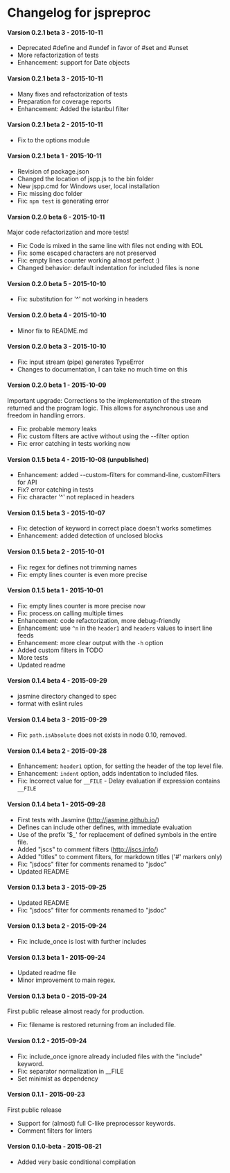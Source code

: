 # Changelog for jspreproc

#### Varsion 0.2.1 beta 3 - 2015-10-11
- Deprecated #define and #undef in favor of #set and #unset
- More refactorization of tests
- Enhancement: support for Date objects

#### Varsion 0.2.1 beta 3 - 2015-10-11
- Many fixes and refactorization of tests
- Preparation for coverage reports
- Enhancement: Added the istanbul filter

#### Varsion 0.2.1 beta 2 - 2015-10-11
- Fix to the options module

#### Varsion 0.2.1 beta 1 - 2015-10-11
- Revision of package.json
- Changed the location of jspp.js to the bin folder
- New jspp.cmd for Windows user, local installation
- Fix: missing doc folder
- Fix: `npm test` is generating error

#### Varsion 0.2.0 beta 6 - 2015-10-11
Major code refactorization and more tests!
- Fix: Code is mixed in the same line with files not ending with EOL
- Fix: some escaped characters are not preserved
- Fix: empty lines counter working almost perfect :)
- Changed behavior: default indentation for included files is none 

#### Version 0.2.0 beta 5 - 2015-10-10
- Fix: substitution for '^' not working in headers

#### Version 0.2.0 beta 4 - 2015-10-10
- Minor fix to README.md

#### Version 0.2.0 beta 3 - 2015-10-10
- Fix: input stream (pipe) generates TypeError
- Changes to documentation, I can take no much time on this

#### Version 0.2.0 beta 1 - 2015-10-09
Important upgrade:
Corrections to the implementation of the stream returned and the program logic. This allows for asynchronous use and freedom in handling errors.
- Fix: probable memory leaks
- Fix: custom filters are active without using the --filter option 
- Fix: error catching in tests working now

#### Version 0.1.5 beta 4 - 2015-10-08 (unpublished)
- Enhancement: added --custom-filters for command-line, customFilters for API
- Fix? error catching in tests
- Fix: character '^' not replaced in headers

#### Version 0.1.5 beta 3 - 2015-10-07
- Fix: detection of keyword in correct place doesn't works sometimes
- Enhancement: added detection of unclosed blocks

#### Version 0.1.5 beta 2 - 2015-10-01
- Fix: regex for defines not trimming names
- Fix: empty lines counter is even more precise

#### Version 0.1.5 beta 1 - 2015-10-01
- Fix: empty lines counter is more precise now
- Fix: process.on calling multiple times
- Enhancement: code refactorization, more debug-friendly
- Enhancement: use `^n` in the `header1` and `headers` values to insert line feeds
- Enhancement: more clear output with the `-h` option 
- Added custom filters in TODO
- More tests
- Updated readme

#### Version 0.1.4 beta 4 - 2015-09-29
- jasmine directory changed to spec
- format with eslint rules

#### Version 0.1.4 beta 3 - 2015-09-29
- Fix: `path.isAbsolute` does not exists in node 0.10, removed.

#### Version 0.1.4 beta 2 - 2015-09-28
- Enhancement: `header1` option, for setting the header of the top level file.
- Enhancement: `indent` option, adds indentation to included files.
- Fix: Incorrect value for `__FILE` - Delay evaluation if expression contains `__FILE`

#### Version 0.1.4 beta 1 - 2015-09-28
- First tests with Jasmine (http://jasmine.github.io/)
- Defines can include other defines, with immediate evaluation
- Use of the prefix '$_' for replacement of defined symbols in the entire file.
- Added "jscs" to comment filters (http://jscs.info/)
- Added "titles" to comment filters, for markdown titles ('#' markers only)
- Fix: "jsdocs" filter for comments renamed to "jsdoc"
- Updated README

#### Version 0.1.3 beta 3 - 2015-09-25
- Updated README
- Fix: "jsdocs" filter for comments renamed to "jsdoc"

#### Version 0.1.3 beta 2 - 2015-09-24
- Fix: include_once is lost with further includes

#### Version 0.1.3 beta 1 - 2015-09-24
- Updated readme file
- Minor improvement to main regex.

#### Version 0.1.3 beta 0 - 2015-09-24
First public release almost ready for production.
- Fix: filename is restored returning from an included file.

#### Version 0.1.2 - 2015-09-24
- Fix: include_once ignore already included files with the "include" keyword.
- Fix: separator normalization in __FILE
- Set minimist as dependency

#### Version 0.1.1 - 2015-09-23
First public release
- Support for (almost) full C-like preprocessor keywords.
- Comment filters for linters

#### Version 0.1.0-beta - 2015-08-21
- Added very basic conditional compilation
